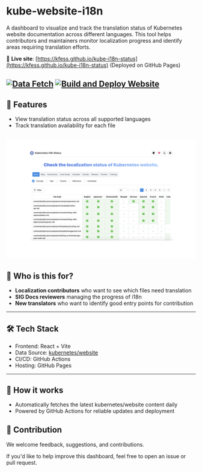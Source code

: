 # kube-website-i18n

A dashboard to visualize and track the translation status of Kubernetes website documentation across different languages. This tool helps contributors and maintainers monitor localization progress and identify areas requiring translation efforts.

📍 **Live site**: [https://kfess.github.io/kube-i18n-status](https://kfess.github.io/kube-i18n-status) (Deployed on GitHub Pages)

## [![Data Fetch](https://github.com/kfess/kube-i18n-status/actions/workflows/fetch.yaml/badge.svg)](https://github.com/kfess/kube-i18n-status/actions/workflows/fetch.yaml) [![Build and Deploy Website](https://github.com/kfess/kube-i18n-status/actions/workflows/deploy.yaml/badge.svg)](https://github.com/kfess/kube-i18n-status/actions/workflows/deploy.yaml)

## 🚀 Features

- View translation status across all supported languages
- Track translation availability for each file

## ![Screenshot](./images/screenshot.png)

## 🔗 Who is this for?

- **Localization contributors** who want to see which files need translation
- **SIG Docs reviewers** managing the progress of i18n
- **New translators** who want to identify good entry points for contribution

---

## 🛠 Tech Stack

- Frontend: React + Vite
- Data Source: [kubernetes/website](https://github.com/kubernetes/website)
- CI/CD: GitHub Actions
- Hosting: GitHub Pages

---

## 🧩 How it works

- Automatically fetches the latest kubernetes/website content daily
- Powered by GitHub Actions for reliable updates and deployment

## 🤝 Contribution

We welcome feedback, suggestions, and contributions.

If you'd like to help improve this dashboard, feel free to open an issue or pull request.
